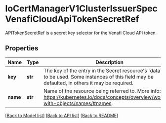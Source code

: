 # IoCertManagerV1ClusterIssuerSpecVenafiCloudApiTokenSecretRef

APITokenSecretRef is a secret key selector for the Venafi Cloud API token.
## Properties
Name | Type | Description | Notes
------------ | ------------- | ------------- | -------------
**key** | **str** | The key of the entry in the Secret resource&#39;s &#x60;data&#x60; field to be used. Some instances of this field may be defaulted, in others it may be required. | [optional] 
**name** | **str** | Name of the resource being referred to. More info: https://kubernetes.io/docs/concepts/overview/working-with-objects/names/#names | 

[[Back to Model list]](../README.md#documentation-for-models) [[Back to API list]](../README.md#documentation-for-api-endpoints) [[Back to README]](../README.md)


